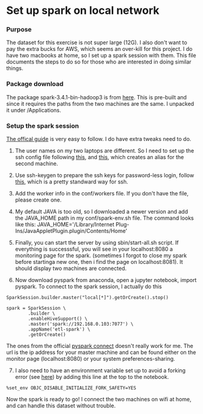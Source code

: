 # Set up spark on local network

### Purpose
The dataset for this exercise is not super large (12G). I also don't want to pay the extra bucks for AWS, which seems an over-kill for this project.  I do have two macbooks at home, so I set up a spark session with them. This file documents the steps to do so for those who are interested in doing similar things. 

### Package download
The package spark-3.4.1-bin-hadoop3 is from [here](https://spark.apache.org/downloads.html). This is pre-built and since it requires the paths from the two machines are the same. I unpacked it under /Applications. 

### Setup the spark session
[The offical guide](https://spark.apache.org/docs/latest/spark-standalone.html) is very easy to follow. I do have extra tweaks need to do.

1. The user names on my two laptops are different. So I need to set up the ssh config file following [this](https://www.howtogeek.com/75007/stupid-geek-tricks-use-your-ssh-config-file-to-create-aliases-for-hosts/), and [this](https://stackoverflow.com/questions/65573249/spark-ssh-password-less-with-different-username), which creates an alias for the second machine.

2. Use ssh-keygen to prepare the ssh keys for password-less login, follow [this](https://www.ssh.com/academy/ssh/keygen), which is a pretty standward way for ssh. 

3. Add the worker info in the conf/workers file. If you don't have the file, please create one. 

4. My default JAVA is too old, so I downloaded a newer version and add the JAVA_HOME path in my conf/spark-env.sh file. The command looks like this: JAVA_HOME='/Library/Internet Plug-Ins/JavaAppletPlugin.plugin/Contents/Home' 

5. Finally, you can start the server by using sbin/start-all.sh script. If everything is successsful, you will see in your localhost:8080 a monitoring page for the spark. (sometimes I forgot to close my spark before startinga new one, then i find the page on localhost:8081). It should display two machines are connected.

6. Now download pyspark from anaconda, open a jupyter notebook, import pyspark. To connect to the spark session, I actually do this

```
SparkSession.builder.master("local[*]").getOrCreate().stop()

spark = SparkSession \
        .builder \
        .enableHiveSupport() \
        .master('spark://192.168.0.103:7077') \
        .appName('etl-spark') \
        .getOrCreate()
```

The ones from the official [pyspark connect](https://spark.apache.org/docs/latest/api/python/getting_started/quickstart_connect.html) doesn't really work for me. The url is the ip address for your master machine and can be found either on the monitor page (localhost:8080) or your system preferences-sharing.

7. I also need to have an environment variable set up to avoid a forking error (see [here](https://medium.com/r/?url=https%3A%2F%2Fstackoverflow.com%2Fquestions%2F50168647%2Fmultiprocessing-causes-python-to-crash-and-gives-an-error-may-have-been-in-progr)) by adding this line at the top to the notebook.

```
%set_env OBJC_DISABLE_INITIALIZE_FORK_SAFETY=YES
```

Now the spark is ready to go! I connect the two machines on wifi at home, and can handle this dataset without trouble.
